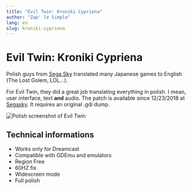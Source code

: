 ```yaml
---
title: "Evil Twin: Kroniki Cypriena"
author: "Zap' le Simple"
lang: en
slug: kroniki-cypriena
---
```


# Evil Twin: Kroniki Cypriena

Polish guys from [Sega Sky](http://www.sega.c0.pl/faqs/eviltwin_cyprien_spolszczenie_dreamcast.html) translated many Japanese games to English (The Lost Golem, LOL...).

For Evil Twin, they did a great job translating everything in polish. I mean, user interface, text **and** audio. The patch is available since 12/23/2018 at [Segasky](https://segasky.itch.io/evil-twin-kroniki-cypriena-spolszczenie). It requires an original .gdi dump.

![Polish screenshot of Evil Twin](/images/evil_twin_pl1.jpg)

## Technical informations

- Works only for Dreamcast
- Compatible with GDEmu and emulators
- Region Free
- 60HZ fix
- Widescreen mode
- Full polish